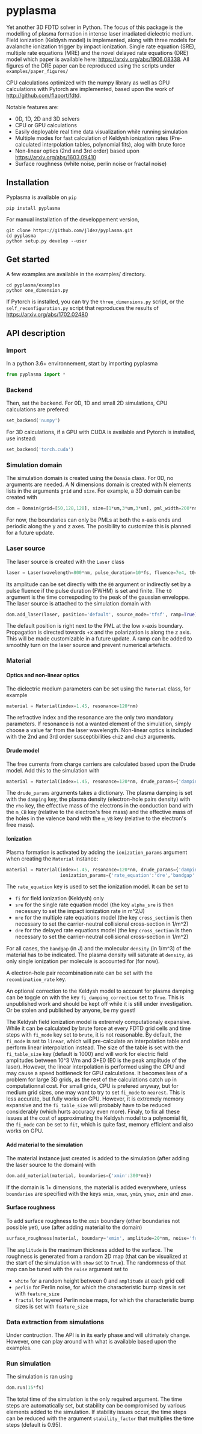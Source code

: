 # pyplasma

Yet another 3D FDTD solver in Python. The focus of this package is the modelling of plasma formation in intense laser irradiated dielectric medium. Field ionization (Keldysh model) is implemented, along with three models for avalanche ionization trigger by impact ionization. Single rate equation (SRE), multiple rate equations (MRE) and the novel delayed rate equations (DRE) model which paper is available here: https://arxiv.org/abs/1906.08338. All figures of the DRE paper can be reproduced using the scripts under `examples/paper_figures/`

CPU calculations optimized with the numpy library as well as GPU calculations with Pytorch are implemented, based upon the work of http://github.com/flaport/fdtd.

Notable features are: 
- 0D, 1D, 2D and 3D solvers
- CPU or GPU calculations
- Easily deployable real time data visualization while running simulation
- Multiple modes for fast calculation of Keldysh ionization rates (Pre-calculated interpolation tables, polynomial fits), alog with brute force
- Non-linear optics (2nd and 3rd order) based upon https://arxiv.org/abs/1603.09410
- Surface roughness (white noise, perlin noise or fractal noise)

## Installation
Pyplasma is available on `pip`

```
pip install pyplasma
```

For manual installation of the developpement version, 

```
git clone https://github.com/jldez/pyplasma.git 
cd pyplasma
python setup.py develop --user
```

## Get started

A few examples are available in the examples/ directory. 

```
cd pyplasma/examples
python one_dimension.py
```

If Pytorch is installed, you can try the `three_dimensions.py` script, or the `self_reconfiguration.py` script that reproduces the results of https://arxiv.org/abs/1702.02480

## API description

### Import

In a python 3.6+ environnement, start by importing pyplasma

```python
from pyplasma import *
```

### Backend

Then, set the backend. For 0D, 1D and small 2D simulations, CPU calculations are prefered:

```python
set_backend('numpy')
```

For 3D calculations, if a GPU with CUDA is available and Pytorch is installed, use instead:

```python
set_backend('torch.cuda')
```

### Simulation domain

The simulation domain is created using the `Domain` class. For 0D, no arguments are needed. A N dimensions domain is created with N elements lists in the arguments `grid` and `size`. For example, a 3D domain can be created with

```python
dom = Domain(grid=[50,128,128], size=[1*um,3*um,3*um], pml_width=200*nm)
```

For now, the boundaries can only be PMLs at both the x-axis ends and periodic along the y and z axes. The posibility to customize this is planned for a future update.

### Laser source

The laser source is created with the `Laser` class

```python
laser = Laser(wavelength=800*nm, pulse_duration=10*fs, fluence=7e4, t0=10*fs)
```

Its amplitude can be set directly with the `E0` argument or indirectly set by a pulse fluence if the pulse duration (FWHM) is set and finite. The `t0` argument is the time correspoding to the peak of the gaussian enveloppe. The laser source is attached to the simulation domain with

```python
dom.add_laser(laser, position='default', source_mode='tfsf', ramp=True)
```

The default position is right next to the PML at the low x-axis boundary. Propagation is directed towards +x and the polarization is along the z axis. This will be made customizable in a future update. A ramp can be added to smoothly turn on the laser source and prevent numerical artefacts.

### Material

#### Optics and non-linear optics

The dielectric medium parameters can be set using the `Material` class, for example

```python
material = Material(index=1.45, resonance=120*nm)
```

The refractive index and the resonance are the only two mandatory parameters. If resonance is not a wanted element of the simulation, simply choose a value far from the laser wavelength. Non-linear optics is included with the 2nd and 3rd order susceptibilities `chi2` and `chi3` arguments. 

#### Drude model

The free currents from charge carriers are calculated based upon the Drude model. Add this to the simulation with 

```python
material = Material(index=1.45, resonance=120*nm, drude_params={'damping':1e15, 'rho':3e26, 'm_CB':1, 'm_VB':2})
```

The `drude_params` arguments takes a dictionary. The plasma damping is set with the `damping` key, the plasma density (electron-hole pairs density) with the `rho` key, the effective mass of the electrons in the conduction band with the `m_CB` key (relative to the electron's free mass) and the effective mass of the holes in the valence band with the `m_VB` key (relative to the electron's free mass).

#### Ionization

Plasma formation is activated by adding the `ionization_params` argument when creating the `Material` instance:

```python
material = Material(index=1.45, resonance=120*nm, drude_params={'damping':1e15},
                    ionization_params={'rate_equation':'dre','bandgap':9*eV,'density':2e28,'cross_section':1e-19})
```

The `rate_equation` key is used to set the ionization model. It can be set to 

- `fi` for field ionization (Keldysh) only
- `sre` for the single rate equation model (the key `alpha_sre` is then necessary to set the impact ionization rate in m^2/J)
- `mre` for the multiple rate equations model (the key `cross_section` is then necessary to set the carrier-neutral collisional cross-section in 1/m^2)
- `dre` for the delayed rate equations model (the key `cross_section` is then necessary to set the carrier-neutral collisional cross-section in 1/m^2)

For all cases, the `bandgap` (in J) and the molecular `density` (in 1/m^3) of the material has to be indicated. The plasma density will saturate at `density`, as only single ionization per molecule is accounted for (for now).

A electron-hole pair recombination rate can be set with the `recombination_rate` key.

An optional correction to the Keldysh model to account for plasma damping can be toggle on with the key `fi_damping_correction` set to `True`. This is unpublished work and should be kept off while it is still under investigation. Or be stolen and published by anyone, be my guest!

The Keldysh field ionization model is extremely computationaly expansive. While it can be calculated by brute force at every FDTD grid cells and time steps with `fi_mode` key set to `brute`, it is not reasonable. By default, the `fi_mode` is set to `linear`, which will pre-calculate an interpolation table and perform linear interpolation instead. The size of the table is set with the `fi_table_size` key (default is 1000) and will work for electric field amplitudes between 10^3 V/m and 3*E0 (E0 is the peak amplitude of the laser). However, the linear interpolation is performed using the CPU and may cause a speed bottleneck for GPU calculations. It becomes less of a problem for large 3D grids, as the rest of the calculations catch up in computationnal cost. For small grids, CPU is prefered anyway, but for medium grid sizes, one may want to try to set `fi_mode` to `nearest`. This is less accurate, but fully works on GPU. However, it is extremely memory expansive and the `fi_table_size` will probably have to be reduced considerably (which hurts accuracy even more). Finaly, to fix all these issues at the cost of approximating the Keldysh model to a polynomial fit, the `fi_mode` can be set to `fit`, which is quite fast, memory efficient and also works on GPU.

#### Add material to the simulation

The material instance just created is added to the simulation (after adding the laser source to the domain) with

```python
dom.add_material(material, boundaries={'xmin':300*nm})
```

If the domain is 1+ dimensions, the material is added everywhere, unless `boundaries` are specified with the keys `xmin`, `xmax`, `ymin`, `ymax`, `zmin` and `zmax`.

#### Surface roughness

To add surface roughness to the `xmin` boundary (other boundaries not possible yet), use (after adding material to the domain)

```python
surface_roughness(material, boundary='xmin', amplitude=20*nm, noise='fractal', feature_size=100*nm, show=True)
```

The `amplitude` is the maximum thickness added to the surface. The roughness is generated from a random 2D map (that can be visualized at the start of the simulation with `show` set to `True`). The randomness of that map can be tuned with the `noise` argument set to 

- `white` for a random height between 0 and `amplitude` at each grid cell
- `perlin` for Perlin noise, for which the characteristic bump sizes is set with `feature_size`
- `fractal` for layered Perlin noise maps, for which the characteristic bump sizes is set with `feature_size`

### Data extraction from simulations

Under contruction. The API is in its early phase and will ultimately change. However, one can play around with what is available based upon the examples.

### Run simulation

The simulation is ran using

```python
dom.run(15*fs)
```

The total time of the simulation is the only required argument. The time steps are automatically set, but stability can be compromised by various elements added to the simulation. If stability issues occur, the time steps can be reduced with the argument `stability_factor` that multiplies the time steps (default is 0.95).

